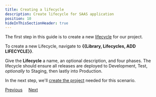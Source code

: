 ```yaml
---
title: Creating a lifecycle
description: Create lifecycle for SAAS application
position: 10
hideInThisSectionHeader: true
---
```


The first step in this guide is to create a new [lifecycle](https://octopus.com/docs/releases/lifecycles) for our project.

To create a new Lifecycle, navigate to **{{Library, Lifecycles, ADD LIFECYCLE}}**.



Give the **Lifecycle** a name, an optional description, and four phases. The lifecycle should ensure all releases are deployed to Development, Test, *optionally* to Staging, then lastly into Production.  

In the next step, we'll [create the project](/docs/tenants/guides/multi-tenant-saas-application/creating-new-tenants.md) needed for this scenario.

<span><a class="btn btn-secondary" href="/docs/tenants/guides/multi-tenant-saas-application">Previous</a></span>&nbsp;&nbsp;&nbsp;&nbsp;&nbsp;<span><a class="btn btn-success" href="/docs/tenants/guides/multi-tenant-saas-application/creating-new-project">Next</a></span>